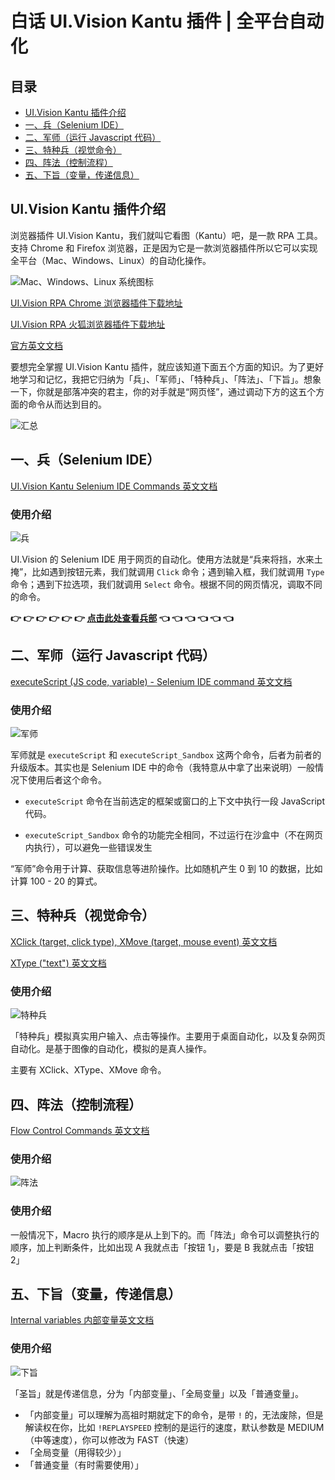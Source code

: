 # 白话 UI.Vision Kantu 插件 | 全平台自动化

## 目录

- [UI.Vision Kantu 插件介绍](https://github.com/T-Barry-Lu/UI.Vision-Kantu-ZH#uivision-kantu-%E6%8F%92%E4%BB%B6%E4%BB%8B%E7%BB%8D)
- [一、兵（Selenium IDE）](https://github.com/T-Barry-Lu/UI.Vision-Kantu-ZH#%E4%B8%80%E5%85%B5selenium-ide)
- [二、军师（运行 Javascript 代码）](https://github.com/T-Barry-Lu/UI.Vision-Kantu-ZH#%E4%BA%8C%E5%86%9B%E5%B8%88%E8%BF%90%E8%A1%8C-javascript-%E4%BB%A3%E7%A0%81)
- [三、特种兵（视觉命令）](https://github.com/T-Barry-Lu/UI.Vision-Kantu-ZH#%E4%B8%89%E7%89%B9%E7%A7%8D%E5%85%B5%E8%A7%86%E8%A7%89%E5%91%BD%E4%BB%A4)
- [四、阵法（控制流程）](https://github.com/T-Barry-Lu/UI.Vision-Kantu-ZH#%E5%9B%9B%E9%98%B5%E6%B3%95%E6%8E%A7%E5%88%B6%E6%B5%81%E7%A8%8B)
- [五、下旨（变量，传递信息）](https://github.com/T-Barry-Lu/UI.Vision-Kantu-ZH#%E4%BA%94%E4%B8%8B%E6%97%A8%E5%8F%98%E9%87%8F%E4%BC%A0%E9%80%92%E4%BF%A1%E6%81%AF)

## UI.Vision Kantu 插件介绍

浏览器插件 UI.Vision Kantu，我们就叫它看图（Kantu）吧，是一款 RPA 工具。支持 Chrome 和 Firefox 浏览器，正是因为它是一款浏览器插件所以它可以实现全平台（Mac、Windows、Linux）的自动化操作。

![Mac、Windows、Linux 系统图标](https://github.com/T-Barry-Lu/UI.Vision-Kantu-ZH/blob/master/pictures/Mac-Windows-Linux.png)

[UI.Vision RPA Chrome 浏览器插件下载地址](https://chrome.google.com/webstore/detail/uivision-rpa/gcbalfbdmfieckjlnblleoemohcganoc?hl=zh-CN)

[UI.Vision RPA 火狐浏览器插件下载地址](https://addons.mozilla.org/en-US/firefox/addon/rpa/?src=search)

[官方英文文档](https://ui.vision/rpa/docs)

要想完全掌握 UI.Vision Kantu 插件，就应该知道下面五个方面的知识。为了更好地学习和记忆，我把它归纳为「兵」、「军师」、「特种兵」、「阵法」、「下旨」。想象一下，你就是部落冲突的君主，你的对手就是“网页怪”，通过调动下方的这五个方面的命令从而达到目的。

![汇总](https://github.com/T-Barry-Lu/UI.Vision-Kantu-ZH/blob/master/pictures/%E6%B1%87%E6%80%BB1.png)

## 一、兵（Selenium IDE）

[UI.Vision Kantu Selenium IDE Commands 英文文档](https://ui.vision/rpa/docs/selenium-ide)

### 使用介绍

![兵](https://github.com/T-Barry-Lu/UI.Vision-Kantu-ZH/blob/master/pictures/%E5%85%B5.png)

UI.Vision 的 Selenium IDE 用于网页的自动化。使用方法就是“兵来将挡，水来土掩”，比如遇到按钮元素，我们就调用 `Click` 命令；遇到输入框，我们就调用 `Type` 命令；遇到下拉选项，我们就调用 `Select` 命令。根据不同的网页情况，调取不同的命令。

**👉 👉 👉 👉 👉 👉 [点击此处查看兵部](https://github.com/T-Barry-Lu/UI.Vision-Kantu-ZH/blob/master/%E5%85%B5-selenium-%E5%91%BD%E4%BB%A4.md) 👈 👈 👈 👈 👈 👈**


## 二、军师（运行 Javascript 代码）
[executeScript (JS code, variable) - Selenium IDE command 英文文档](https://www.notion.so/UI-Vision-Kantu-0e620902c985476696258243f1567a48#80f0f633b7d1459c908e61f909d9df6e)

### 使用介绍

![军师](https://github.com/T-Barry-Lu/UI.Vision-Kantu-ZH/blob/master/pictures/%E5%86%9B%E5%B8%88.png)

军师就是 `executeScript` 和 `executeScript_Sandbox` 这两个命令，后者为前者的升级版本。其实也是 Selenium IDE 中的命令（我特意从中拿了出来说明）一般情况下使用后者这个命令。

- `executeScript` 命令在当前选定的框架或窗口的上下文中执行一段 JavaScript 代码。

- `executeScript_Sandbox` 命令的功能完全相同，不过运行在沙盒中（不在网页内执行），可以避免一些错误发生

“军师”命令用于计算、获取信息等进阶操作。比如随机产生 0 到 10 的数据，比如计算 100 - 20 的算式。



## 三、特种兵（视觉命令）

[XClick (target, click type), XMove (target, mouse event) 英文文档](https://ui.vision/rpa/docs/xclick#vision)

[XType ("text") 英文文档](https://ui.vision/rpa/docs/xtype)

### 使用介绍

![特种兵](https://github.com/T-Barry-Lu/UI.Vision-Kantu-ZH/blob/master/pictures/%E7%89%B9%E7%A7%8D%E5%85%B5.png)

「特种兵」模拟真实用户输入、点击等操作。主要用于桌面自动化，以及复杂网页自动化。是基于图像的自动化，模拟的是真人操作。

主要有 XClick、XType、XMove 命令。


## 四、阵法（控制流程）

[Flow Control Commands 英文文档](https://ui.vision/rpa/docs/selenium-ide#flowcontrol)

### 使用介绍

![阵法](https://github.com/T-Barry-Lu/UI.Vision-Kantu-ZH/blob/master/pictures/%E9%98%B5%E6%B3%95.png)

### 使用介绍

一般情况下，Macro 执行的顺序是从上到下的。而「阵法」命令可以调整执行的顺序，加上判断条件，比如出现 A 我就点击「按钮 1」，要是 B 我就点击「按钮 2」

  
## 五、下旨（变量，传递信息）

[Internal variables 内部变量英文文档](https://ui.vision/rpa/docs)

### 使用介绍

![下旨](https://github.com/T-Barry-Lu/UI.Vision-Kantu-ZH/blob/master/pictures/%E4%B8%8B%E6%97%A8.png)

「圣旨」就是传递信息，分为「内部变量」、「全局变量」以及「普通变量」。

- 「内部变量」可以理解为高祖时期就定下的命令，是带 `!` 的，无法废除，但是解读权在你，比如 `!REPLAYSPEED` 控制的是运行的速度，默认参数是 MEDIUM（中等速度），你可以修改为 FAST（快速）
- 「全局变量（用得较少）」
- 「普通变量（有时需要使用）」

